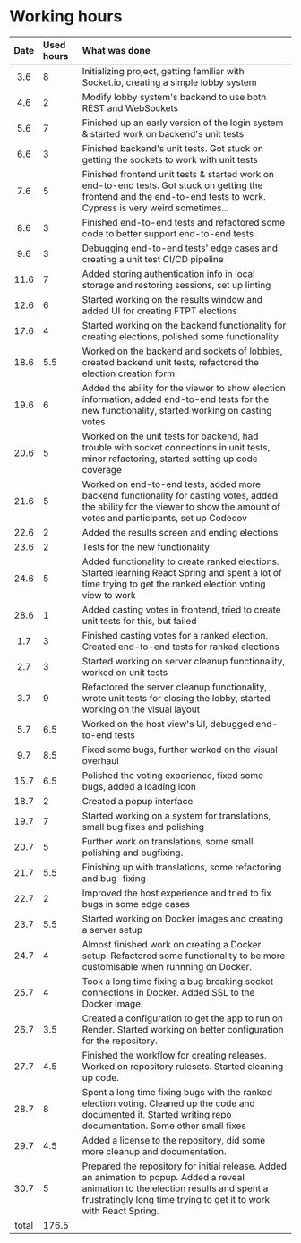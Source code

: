 # Working hours

| Date | Used hours | What was done  |
| :----:|:-----| :-----|
| 3.6 | 8    | Initializing project, getting familiar with Socket.io, creating a simple lobby system |
| 4.6 | 2    | Modify lobby system's backend to use both REST and WebSockets |
| 5.6 | 7    | Finished up an early version of the login system & started work on backend's unit tests |
| 6.6 | 3    | Finished backend's unit tests. Got stuck on getting the sockets to work with unit tests |
| 7.6 | 5    | Finished frontend unit tests & started work on end-to-end tests. Got stuck on getting the frontend and the end-to-end tests to work. Cypress is very weird sometimes... |
| 8.6 | 3    | Finished end-to-end tests and refactored some code to better support end-to-end tests |
| 9.6 | 3    | Debugging end-to-end tests' edge cases and creating a unit test CI/CD pipeline |
| 11.6 | 7   | Added storing authentication info in local storage and restoring sessions, set up linting |
| 12.6 | 6   | Started working on the results window and added UI for creating FTPT elections|
| 17.6 | 4   | Started working on the backend functionality for creating elections, polished some functionality|
| 18.6 | 5.5   | Worked on the backend and sockets of lobbies, created backend unit tests, refactored the election creation form|
| 19.6 | 6  | Added the ability for the viewer to show election information, added end-to-end tests for the new functionality, started working on casting votes|
| 20.6 | 5  | Worked on the unit tests for backend, had trouble with socket connections in unit tests, minor refactoring, started setting up code coverage|
| 21.6 | 5  | Worked on end-to-end tests, added more backend functionality for casting votes, added the ability for the viewer to show the amount of votes and participants, set up Codecov|
| 22.6 | 2  | Added the results screen and ending elections|
| 23.6 | 2  | Tests for the new functionality|
| 24.6 | 5  | Added functionality to create ranked elections. Started learning React Spring and spent a lot of time trying to get the ranked election voting view to work|
| 28.6 | 1  | Added casting votes in frontend, tried to create unit tests for this, but failed|
| 1.7 | 3  | Finished casting votes for a ranked election. Created end-to-end tests for ranked elections|
| 2.7 | 3  | Started working on server cleanup functionality, worked on unit tests|
| 3.7 | 9  | Refactored the server cleanup functionality, wrote unit tests for closing the lobby, started working on the visual layout|
| 5.7 | 6.5  | Worked on the host view's UI, debugged end-to-end tests|
| 9.7 | 8.5  | Fixed some bugs, further worked on the visual overhaul|
| 15.7 | 6.5  | Polished the voting experience, fixed some bugs, added a loading icon|
| 18.7 | 2  | Created a popup interface |
| 19.7 | 7  | Started working on a system for translations, small bug fixes and polishing |
| 20.7 | 5  | Further work on translations, some small polishing and bugfixing. |
| 21.7 | 5.5  | Finishing up with translations, some refactoring and bug-fixing |
| 22.7 | 2  | Improved the host experience and tried to fix bugs in some edge cases |
| 23.7 | 5.5  | Started working on Docker images and creating a server setup |
| 24.7 | 4  | Almost finished work on creating a Docker setup. Refactored some functionality to be more customisable when runnning on Docker. |
| 25.7 | 4  | Took a long time fixing a bug breaking socket connections in Docker. Added SSL to the Docker image. |
| 26.7 | 3.5  | Created a configuration to get the app to run on Render. Started working on better configuration for the repository.|
| 27.7 | 4.5  | Finished the workflow for creating releases. Worked on repository rulesets. Started cleaning up code.|
| 28.7 | 8  | Spent a long time fixing bugs with the ranked election voting. Cleaned up the code and documented it. Started writing repo documentation. Some other small fixes|
| 29.7 | 4.5  | Added a license to the repository, did some more cleanup and documentation.|
| 30.7 | 5  | Prepared the repository for initial release. Added an animation to popup. Added a reveal animation to the election results and spent a frustratingly long time trying to get it to work with React Spring.|
| total   | 176.5  | | 